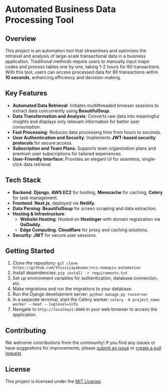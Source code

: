 # Automated Business Data Processing Tool

## Overview
This project is an automation tool that streamlines and optimizes the retrieval and analysis of large-scale transactional data in a business application. Traditional methods require users to manually input major codes and process tables one by one, taking 1-2 hours for 80 transactions. With this tool, users can access processed data for 80 transactions within **10 seconds**, enhancing efficiency and decision-making.

## Key Features

- **Automated Data Retrieval**: Initiates multithreaded browser sessions to extract data concurrently using **BeautifulSoup**.
- **Data Transformation and Analysis**: Converts raw data into meaningful insights and displays only relevant information for better user consumption.
- **Fast Processing**: Reduces data processing time from hours to seconds.
- **User Authentication and Security**: Implements **JWT-based security protocols** for secure access.
- **Subscription and Team Plans**: Supports team organization plans and premium user subscriptions for tailored experiences.
- **User-Friendly Interface**: Provides an elegant UI for seamless, single-click data retrieval.

## Tech Stack

- **Backend**: **Django**, **AWS EC2** for hosting, **Memcache** for caching, **Celery** for task management.
- **Frontend**: **Next.js**, deployed via **Netlify**.
- **Data Parsing**: **BeautifulSoup** for screen scraping and data extraction.
- **Hosting & Infrastructure**:
  - **Website Hosting**: Hosted on **Hostinger** with domain registration via **GoDaddy**.
  - **Edge Computing**: **Cloudflare** for proxy and caching solutions.
- **Security**: **JWT** for secure user sessions.

## Getting Started

1. Clone the repository: `git clone https://github.com/thisisjayakumar/ncs-nomopix-automation`
2. Install dependencies: `pip install -r requirements.txt`
3. Set up environment variables for authentication, database connection, etc.
4. Make migrations and run the migrations to your database.
5. Run the Django development server: `python manage.py runserver`
6. In a separate terminal, start the Celery worker: `celery -A project_name worker --beat --loglevel=info`
7. Navigate to `http://localhost:8000` in your web browser to access the application.

## Contributing

We welcome contributions from the community! If you find any issues or have suggestions for improvements, please [submit an issue](https://github.com/thisisjayakumar/ncs-nomopix-automation/issues/new/) or [create a pull request](https://github.com/thisisjayakumar/ncs-nomopix-automation/compare).

## License

This project is licensed under the [MIT License](LICENSE).
